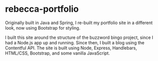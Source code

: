 # rebecca-portfolio

Originally built in Java and Spring, I re-built my portfolio site in a different look, now using Bootstrap for styling.

I built this site around the structure of the buzzword bingo project, since I had a Node.js app up and running. Since then, I built a blog using the Contentful API. The site is built using Node, Express, Handlebars, HTML/CSS, Bootstrap, and some vanilla JavaScript.
